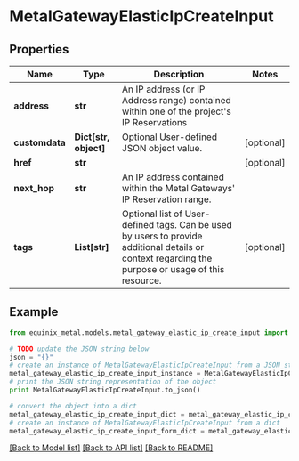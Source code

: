 # MetalGatewayElasticIpCreateInput


## Properties
Name | Type | Description | Notes
------------ | ------------- | ------------- | -------------
**address** | **str** | An IP address (or IP Address range) contained within one of the project&#39;s IP Reservations | 
**customdata** | **Dict[str, object]** | Optional User-defined JSON object value. | [optional] 
**href** | **str** |  | [optional] 
**next_hop** | **str** | An IP address contained within the Metal Gateways&#39; IP Reservation range. | 
**tags** | **List[str]** | Optional list of User-defined tags. Can be used by users to provide additional details or context regarding the purpose or usage of this resource. | [optional] 

## Example

```python
from equinix_metal.models.metal_gateway_elastic_ip_create_input import MetalGatewayElasticIpCreateInput

# TODO update the JSON string below
json = "{}"
# create an instance of MetalGatewayElasticIpCreateInput from a JSON string
metal_gateway_elastic_ip_create_input_instance = MetalGatewayElasticIpCreateInput.from_json(json)
# print the JSON string representation of the object
print MetalGatewayElasticIpCreateInput.to_json()

# convert the object into a dict
metal_gateway_elastic_ip_create_input_dict = metal_gateway_elastic_ip_create_input_instance.to_dict()
# create an instance of MetalGatewayElasticIpCreateInput from a dict
metal_gateway_elastic_ip_create_input_form_dict = metal_gateway_elastic_ip_create_input.from_dict(metal_gateway_elastic_ip_create_input_dict)
```
[[Back to Model list]](../README.md#documentation-for-models) [[Back to API list]](../README.md#documentation-for-api-endpoints) [[Back to README]](../README.md)


